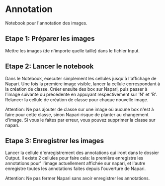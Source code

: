 # Annotation
Notebook pour l'annotation des images. 

## Etape 1: Préparer les images
Mettre les images (de n'importe quelle taille) dans le fichier Input.

## Etape 2: Lancer le notebook
Dans le Notebook, executer simplement les cellules jusqu'à l'affichage de Napari. Une fois la première image visible, lancer la cellule correspondant à la création de classe. Créer ensuite des box sur Napari, puis passer à l'image suivante ou précédente en appuyant respectivement sur 'N' et 'B'. Relancer la cellule de création de classe pour chaque nouvelle image.

Attention: Ne pas ajouter de classe sur une image où aucune box n'est à faire pour cette classe, sinon Napari risque de planter au changement d'image. Si vous le faites par erreur, vous pouvez supprimer la classe sur napari.

## Etape 3: Enregistrer les images
Lancer la cellule d'enregistrement des annotations qui iront dans le dossier Output. Il existe 2 cellules pour faire cela: la première enregistre les annotations pour' l'image actuellement affichée sur napari, et l'autre enregistre toutes les annotations faites depuis l'ouverture de Napari. 

Attention: Ne pas fermer Napari sans avoir enregistrer les annotations.

